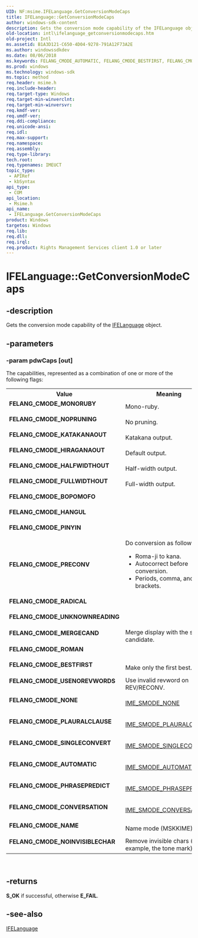 ```yaml
---
UID: NF:msime.IFELanguage.GetConversionModeCaps
title: IFELanguage::GetConversionModeCaps
author: windows-sdk-content
description: Gets the conversion mode capability of the IFELanguage object.
old-location: intl\ifelanguage_getconversionmodecaps.htm
old-project: Intl
ms.assetid: B1A3D121-C650-4D04-9278-791A12F73A2E
ms.author: windowssdkdev
ms.date: 08/06/2018
ms.keywords: FELANG_CMODE_AUTOMATIC, FELANG_CMODE_BESTFIRST, FELANG_CMODE_BOPOMOFO, FELANG_CMODE_CONVERSATION, FELANG_CMODE_FULLWIDTHOUT, FELANG_CMODE_HALFWIDTHOUT, FELANG_CMODE_HANGUL, FELANG_CMODE_HIRAGANAOUT, FELANG_CMODE_KATAKANAOUT, FELANG_CMODE_MERGECAND, FELANG_CMODE_MONORUBY, FELANG_CMODE_NAME, FELANG_CMODE_NOINVISIBLECHAR, FELANG_CMODE_NONE, FELANG_CMODE_NOPRUNING, FELANG_CMODE_PHRASEPREDICT, FELANG_CMODE_PINYIN, FELANG_CMODE_PLAURALCLAUSE, FELANG_CMODE_PRECONV, FELANG_CMODE_RADICAL, FELANG_CMODE_ROMAN, FELANG_CMODE_SINGLECONVERT, FELANG_CMODE_UNKNOWNREADING, FELANG_CMODE_USENOREVWORDS, GetConversionModeCaps, GetConversionModeCaps method [Internationalization for Windows Applications], GetConversionModeCaps method [Internationalization for Windows Applications],IFELanguage interface, IFELanguage interface [Internationalization for Windows Applications],GetConversionModeCaps method, IFELanguage.GetConversionModeCaps, IFELanguage::GetConversionModeCaps, intl.ifelanguage_getconversionmodecaps, msime/IFELanguage::GetConversionModeCaps
ms.prod: windows
ms.technology: windows-sdk
ms.topic: method
req.header: msime.h
req.include-header: 
req.target-type: Windows
req.target-min-winverclnt: 
req.target-min-winversvr: 
req.kmdf-ver: 
req.umdf-ver: 
req.ddi-compliance: 
req.unicode-ansi: 
req.idl: 
req.max-support: 
req.namespace: 
req.assembly: 
req.type-library: 
tech.root: 
req.typenames: IMEUCT
topic_type:
 - APIRef
 - kbSyntax
api_type:
 - COM
api_location:
 - Msime.h
api_name:
 - IFELanguage.GetConversionModeCaps
product: Windows
targetos: Windows
req.lib: 
req.dll: 
req.irql: 
req.product: Rights Management Services client 1.0 or later
---
```


# IFELanguage::GetConversionModeCaps


## -description


Gets the conversion mode capability of the <a href="https://msdn.microsoft.com/9EE1BD9E-2D58-4720-841C-39865375BFE0">IFELanguage</a> object.


## -parameters




### -param pdwCaps [out]

The capabilities, represented as a combination of one or more of the following flags:

<table>
<tr>
<th>Value</th>
<th>Meaning</th>
</tr>
<tr>
<td width="40%"><a id="FELANG_CMODE_MONORUBY"></a><a id="felang_cmode_monoruby"></a><dl>
<dt><b>FELANG_CMODE_MONORUBY</b></dt>
</dl>
</td>
<td width="60%">
Mono-ruby.

</td>
</tr>
<tr>
<td width="40%"><a id="FELANG_CMODE_NOPRUNING"></a><a id="felang_cmode_nopruning"></a><dl>
<dt><b>FELANG_CMODE_NOPRUNING</b></dt>
</dl>
</td>
<td width="60%">
No pruning.

</td>
</tr>
<tr>
<td width="40%"><a id="FELANG_CMODE_KATAKANAOUT"></a><a id="felang_cmode_katakanaout"></a><dl>
<dt><b>FELANG_CMODE_KATAKANAOUT</b></dt>
</dl>
</td>
<td width="60%">
Katakana output.

</td>
</tr>
<tr>
<td width="40%"><a id="FELANG_CMODE_HIRAGANAOUT"></a><a id="felang_cmode_hiraganaout"></a><dl>
<dt><b>FELANG_CMODE_HIRAGANAOUT</b></dt>
</dl>
</td>
<td width="60%">
Default output.

</td>
</tr>
<tr>
<td width="40%"><a id="FELANG_CMODE_HALFWIDTHOUT"></a><a id="felang_cmode_halfwidthout"></a><dl>
<dt><b>FELANG_CMODE_HALFWIDTHOUT</b></dt>
</dl>
</td>
<td width="60%">
Half-width output.

</td>
</tr>
<tr>
<td width="40%"><a id="FELANG_CMODE_FULLWIDTHOUT"></a><a id="felang_cmode_fullwidthout"></a><dl>
<dt><b>FELANG_CMODE_FULLWIDTHOUT</b></dt>
</dl>
</td>
<td width="60%">
Full-width output.

</td>
</tr>
<tr>
<td width="40%"><a id="FELANG_CMODE_BOPOMOFO"></a><a id="felang_cmode_bopomofo"></a><dl>
<dt><b>FELANG_CMODE_BOPOMOFO</b></dt>
</dl>
</td>
<td width="60%"></td>
</tr>
<tr>
<td width="40%"><a id="FELANG_CMODE_HANGUL"></a><a id="felang_cmode_hangul"></a><dl>
<dt><b>FELANG_CMODE_HANGUL</b></dt>
</dl>
</td>
<td width="60%"></td>
</tr>
<tr>
<td width="40%"><a id="FELANG_CMODE_PINYIN"></a><a id="felang_cmode_pinyin"></a><dl>
<dt><b>FELANG_CMODE_PINYIN</b></dt>
</dl>
</td>
<td width="60%"></td>
</tr>
<tr>
<td width="40%"><a id="FELANG_CMODE_PRECONV"></a><a id="felang_cmode_preconv"></a><dl>
<dt><b>FELANG_CMODE_PRECONV</b></dt>
</dl>
</td>
<td width="60%">
Do conversion as follows:

<ul>
<li>Roma-ji to kana.</li>
<li>Autocorrect before conversion.</li>
<li>Periods, comma, and brackets.</li>
</ul>
</td>
</tr>
<tr>
<td width="40%"><a id="FELANG_CMODE_RADICAL"></a><a id="felang_cmode_radical"></a><dl>
<dt><b>FELANG_CMODE_RADICAL</b></dt>
</dl>
</td>
<td width="60%"></td>
</tr>
<tr>
<td width="40%"><a id="FELANG_CMODE_UNKNOWNREADING"></a><a id="felang_cmode_unknownreading"></a><dl>
<dt><b>FELANG_CMODE_UNKNOWNREADING</b></dt>
</dl>
</td>
<td width="60%"></td>
</tr>
<tr>
<td width="40%"><a id="FELANG_CMODE_MERGECAND"></a><a id="felang_cmode_mergecand"></a><dl>
<dt><b>FELANG_CMODE_MERGECAND</b></dt>
</dl>
</td>
<td width="60%">
Merge display with the same candidate.

</td>
</tr>
<tr>
<td width="40%"><a id="FELANG_CMODE_ROMAN"></a><a id="felang_cmode_roman"></a><dl>
<dt><b>FELANG_CMODE_ROMAN</b></dt>
</dl>
</td>
<td width="60%"></td>
</tr>
<tr>
<td width="40%"><a id="FELANG_CMODE_BESTFIRST"></a><a id="felang_cmode_bestfirst"></a><dl>
<dt><b>FELANG_CMODE_BESTFIRST</b></dt>
</dl>
</td>
<td width="60%">
Make only the first best.

</td>
</tr>
<tr>
<td width="40%"><a id="FELANG_CMODE_USENOREVWORDS"></a><a id="felang_cmode_usenorevwords"></a><dl>
<dt><b>FELANG_CMODE_USENOREVWORDS</b></dt>
</dl>
</td>
<td width="60%">
Use invalid revword on REV/RECONV.

</td>
</tr>
<tr>
<td width="40%"><a id="FELANG_CMODE_NONE"></a><a id="felang_cmode_none"></a><dl>
<dt><b>FELANG_CMODE_NONE</b></dt>
</dl>
</td>
<td width="60%">

<a href="https://msdn.microsoft.com/24b12936-7dfc-4c8d-970c-d8354ad46d1d">IME_SMODE_NONE</a>


</td>
</tr>
<tr>
<td width="40%"><a id="FELANG_CMODE_PLAURALCLAUSE"></a><a id="felang_cmode_plauralclause"></a><dl>
<dt><b>FELANG_CMODE_PLAURALCLAUSE</b></dt>
</dl>
</td>
<td width="60%">

<a href="https://msdn.microsoft.com/24b12936-7dfc-4c8d-970c-d8354ad46d1d">IME_SMODE_PLAURALCLAUSE</a>


</td>
</tr>
<tr>
<td width="40%"><a id="FELANG_CMODE_SINGLECONVERT"></a><a id="felang_cmode_singleconvert"></a><dl>
<dt><b>FELANG_CMODE_SINGLECONVERT</b></dt>
</dl>
</td>
<td width="60%">

<a href="https://msdn.microsoft.com/24b12936-7dfc-4c8d-970c-d8354ad46d1d">IME_SMODE_SINGLECONVERT</a>


</td>
</tr>
<tr>
<td width="40%"><a id="FELANG_CMODE_AUTOMATIC"></a><a id="felang_cmode_automatic"></a><dl>
<dt><b>FELANG_CMODE_AUTOMATIC</b></dt>
</dl>
</td>
<td width="60%">

<a href="https://msdn.microsoft.com/24b12936-7dfc-4c8d-970c-d8354ad46d1d">IME_SMODE_AUTOMATIC</a>


</td>
</tr>
<tr>
<td width="40%"><a id="FELANG_CMODE_PHRASEPREDICT"></a><a id="felang_cmode_phrasepredict"></a><dl>
<dt><b>FELANG_CMODE_PHRASEPREDICT</b></dt>
</dl>
</td>
<td width="60%">

<a href="https://msdn.microsoft.com/24b12936-7dfc-4c8d-970c-d8354ad46d1d">IME_SMODE_PHRASEPREDICT</a>


</td>
</tr>
<tr>
<td width="40%"><a id="FELANG_CMODE_CONVERSATION"></a><a id="felang_cmode_conversation"></a><dl>
<dt><b>FELANG_CMODE_CONVERSATION</b></dt>
</dl>
</td>
<td width="60%">

<a href="https://msdn.microsoft.com/24b12936-7dfc-4c8d-970c-d8354ad46d1d">IME_SMODE_CONVERSATION</a>


</td>
</tr>
<tr>
<td width="40%"><a id="FELANG_CMODE_NAME"></a><a id="felang_cmode_name"></a><dl>
<dt><b>FELANG_CMODE_NAME</b></dt>
</dl>
</td>
<td width="60%">
Name mode (MSKKIME).

</td>
</tr>
<tr>
<td width="40%"><a id="FELANG_CMODE_NOINVISIBLECHAR"></a><a id="felang_cmode_noinvisiblechar"></a><dl>
<dt><b>FELANG_CMODE_NOINVISIBLECHAR</b></dt>
</dl>
</td>
<td width="60%">
Remove invisible chars (for example, the tone mark).

</td>
</tr>
</table>
 


## -returns



<b>S_OK</b> if successful, otherwise <b>E_FAIL</b>.




## -see-also




<a href="https://msdn.microsoft.com/9EE1BD9E-2D58-4720-841C-39865375BFE0">IFELanguage</a>
 

 

